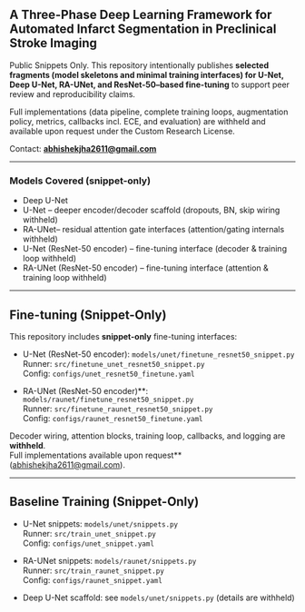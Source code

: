 ## A Three-Phase Deep Learning Framework for Automated Infarct Segmentation in Preclinical Stroke Imaging

Public Snippets Only. This repository intentionally publishes **selected fragments (model skeletons and minimal training interfaces) for U-Net, Deep U-Net, RA-UNet, and ResNet-50–based fine-tuning** to support peer review and reproducibility claims.  

Full implementations (data pipeline, complete training loops, augmentation policy, metrics, callbacks incl. ECE, and evaluation) are withheld and available upon request under the Custom Research License.

Contact: **abhishekjha2611@gmail.com**

---

### Models Covered (snippet-only)
- Deep U-Net
- U-Net – deeper encoder/decoder scaffold (dropouts, BN, skip wiring withheld)
- RA-UNet– residual attention gate interfaces (attention/gating internals withheld)
- U-Net (ResNet-50 encoder) – fine-tuning interface (decoder & training loop withheld)
- RA-UNet (ResNet-50 encoder) – fine-tuning interface (attention & training loop withheld)

---

## Fine-tuning (Snippet-Only)
This repository includes **snippet-only** fine-tuning interfaces:

- U-Net (ResNet-50 encoder): `models/unet/finetune_resnet50_snippet.py`  
  Runner: `src/finetune_unet_resnet50_snippet.py`  
  Config: `configs/unet_resnet50_finetune.yaml`

- RA-UNet (ResNet-50 encoder)**: `models/raunet/finetune_resnet50_snippet.py`  
  Runner: `src/finetune_raunet_resnet50_snippet.py`  
  Config: `configs/raunet_resnet50_finetune.yaml`

Decoder wiring, attention blocks, training loop, callbacks, and logging are **withheld**.  
Full implementations available upon request** (abhishekjha2611@gmail.com).

---

## Baseline Training (Snippet-Only)
- U-Net snippets: `models/unet/snippets.py`  
  Runner: `src/train_unet_snippet.py`  
  Config: `configs/unet_snippet.yaml`

- RA-UNet snippets: `models/raunet/snippets.py`  
  Runner: `src/train_raunet_snippet.py`  
  Config: `configs/raunet_snippet.yaml`

- Deep U-Net scaffold: see `models/unet/snippets.py` (details are withheld)

